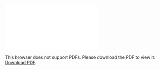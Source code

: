 <object data="christ-in-song/CIS1908pdfs/407.pdf" type="application/pdf" width="100%" height="1024px">
    <embed src="christ-in-song/CIS1908pdfs/407.pdf">
        <p>This browser does not support PDFs. Please download the PDF to view it: <a href="christ-in-song/CIS1908pdfs/407.pdf">Download PDF</a>.</p>
    </embed>
</object>
